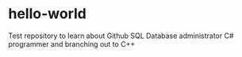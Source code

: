 # hello-world
Test repository to learn about Github
SQL Database administrator C# programmer and branching out to C++
